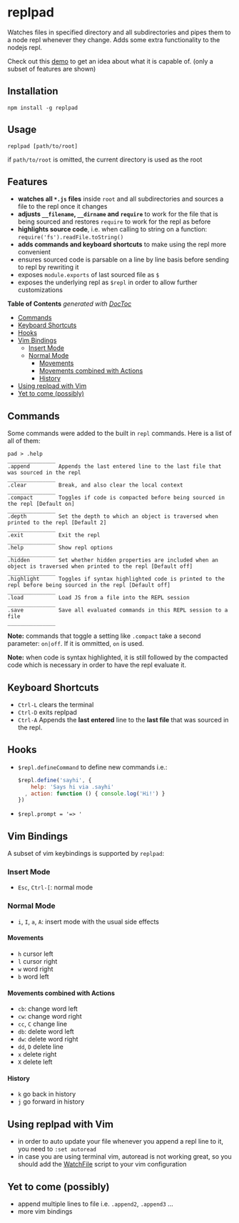 # replpad

Watches files in specified directory and all subdirectories and pipes them to a node repl whenever they change. Adds some extra
functionality to the nodejs repl.

Check out this [demo](http://youtu.be/AuGPd-AAl-8) to get an idea about what it is capable of. (only a subset of
features are shown)

## Installation

    npm install -g replpad

## Usage

    replpad [path/to/root]

if `path/to/root` is omitted, the current directory is used as the root

## Features

- **watches all `*.js` files** inside `root` and all subdirectories and sources a file to the repl once it changes
- **adjusts `__filename`, `__dirname` and `require`** to work for the file that is being sourced and restores `require` to work
  for the repl as before
- **highlights source code**, i.e. when calling to string on a function: `require('fs').readFile.toString()`
- **adds commands and keyboard shortcuts** to make using the repl more convenient
- ensures sourced code is parsable on a line by line basis before sending to repl by rewriting it
- exposes `module.exports` of last sourced file as `$`
- exposes the underlying repl as `$repl` in order to allow further customizations

**Table of Contents**  *generated with [DocToc](http://doctoc.herokuapp.com/)*

- [Commands](#commands)
- [Keyboard Shortcuts](#keyboard-shortcuts)
- [Hooks](#hooks)
- [Vim Bindings](#vim-bindings)
  - [Insert Mode](#insert-mode)
  - [Normal Mode](#normal-mode)
    - [Movements](#movements)
    - [Movements combined with Actions](#movements-combined-with-actions)
    - [History](#history)
- [Using replpad with Vim](#using-replpad-with-vim)
- [Yet to come (possibly)](#yet-to-come-possibly)

## Commands

Some commands were added to the built in `repl` commands. Here is a list of all of them:

```
pad > .help
_______________
.append         Appends the last entered line to the last file that was sourced in the repl
_______________
.clear          Break, and also clear the local context
_______________
.compact        Toggles if code is compacted before being sourced in the repl [Default on]
_______________
.depth          Set the depth to which an object is traversed when printed to the repl [Default 2]
_______________
.exit           Exit the repl
_______________
.help           Show repl options
_______________
.hidden         Set whether hidden properties are included when an object is traversed when printed to the repl [Default off]
_______________
.highlight      Toggles if syntax highlighted code is printed to the repl before being sourced in the repl [Default off]
_______________
.load           Load JS from a file into the REPL session
_______________
.save           Save all evaluated commands in this REPL session to a file
_______________
```

**Note:** commands that toggle a setting like `.compact` take a second parameter: `on|off`. If it is ommitted, `on` is
used.

**Note:** when code is syntax highlighted, it is still followed by the compacted code which is necessary in order to
have the repl evaluate it.

## Keyboard Shortcuts

- `Ctrl-L` clears the terminal
- `Ctrl-D` exits replpad
- `Ctrl-A` Appends the **last entered** line to the **last file** that was sourced in the repl.

## Hooks

- `$repl.defineCommand` to define new commands i.e.: 

  ```js
  $repl.define('sayhi', { 
      help: 'Says hi via .sayhi'
    , action: function () { console.log('Hi!') }
  })
  ```
- `$repl.prompt = '=> '`

## Vim Bindings

A subset of vim keybindings is supported by `replpad`:

### Insert Mode

- `Esc`, `Ctrl-[`: normal mode

### Normal Mode

- `i`, `I`, `a`, `A`: insert mode with the usual side effects

#### Movements

- `h` cursor left
- `l` cursor right
- `w` word right
- `b` word left

#### Movements combined with Actions

- `cb`: change word left
- `cw`: change word right
- `cc`, `C` change line
- `db`: delete word left
- `dw`: delete word right
- `dd`, `D` delete line
- `x` delete right
- `X` delete left

#### History

- `k` go back in history
- `j` go forward in history

## Using replpad with Vim

- in order to auto update your file whenever you append a repl line to it, you need to `:set autoread`
- in case you are using terminal vim, autoread is not working great, so you should add the
  [WatchFile](http://vim.wikia.com/wiki/Have_Vim_check_automatically_if_the_file_has_changed_externally) script to your
  vim configuration

## Yet to come (possibly)

- append multiple lines to file i.e. `.append2`, `.append3` ...
- more vim bindings
